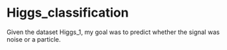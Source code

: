 # Higgs_classification
Given the dataset Higgs_1, my goal was to predict whether the signal was noise or a particle. 
